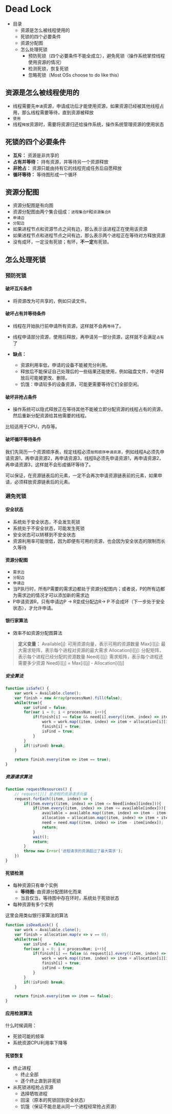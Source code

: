 # Dead Lock

- 目录
  - 资源是怎么被线程使用的
  - 死锁的四个必要条件
  - 资源分配图
  - 怎么处理死锁
    - 预防死锁（四个必要条件不能全成立），避免死锁（操作系统掌控线程使用资源的情况）
    - 检测死锁，恢复死锁
    - 忽略死锁（Most OSs choose to do like this）

## 资源是怎么被线程使用的

- 线程需要先`申请`资源，申请成功后才能使用资源，如果资源已经被其他线程占用，那么线程需要等待，直到资源被释放
- `使用`
- 线程`释放`资源时，需要将资源归还给操作系统，操作系统管理资源的使用状态

## 死锁的四个必要条件

- **互斥：** 资源是非共享的
- **占有并等待：** 持有资源，并等待另一个资源释放
- **非抢占：** 资源只能由持有它的线程完成任务后自愿释放
- **循环等待：** 等待图形成一个循环

## 资源分配图

- 资源分配图是有向图
- 资源分配图由两个集合组成：`进程集合P`和`资源集合R`
- `申请边`
- `分配边`
- 如果进程节点和资源节点之间有边，那么表示该进程正在使用该资源
- 如果进程节点和进程节点之间有边，那么表示两个进程正在等待对方释放资源
- 没有成环，一定没有死锁；有环，**不一定**有死锁。

## 怎么处理死锁

### 预防死锁

#### 破坏互斥条件

- 将资源改为可共享的，例如只读文件。

#### 破坏占有并等待条件

- 线程在开始执行前申请所有资源，这样就不会再`等待`了。
- 线程申请部分资源，使用后释放，再申请另一部分资源，这样就不会满足`占有`了

- **缺点：**
  - 资源利用率低，申请的设备不能被充分利用。
  - 释放后不能保证自己处理后的一些结果还能使用，例如磁盘文件，中途释放后可能被更改、删除。
  - 饥饿：申请较多的设备资源，可能更需要等待它们全部空闲。

#### 破坏非抢占条件

- 操作系统可以隐式释放正在等待其他不能被立即分配资源的线程占有的资源，然后重新分配资源给其他需要的线程。

比较适用于CPU，内存等。

#### 破坏循环等待条件

我们先简历一个资源顺序表，规定线程必须`按照顺序申请资源`，例如线程A必须先申请资源1，再申请资源2，再申请资源3，线程B必须先申请资源1，再申请资源2，再申请资源3，这样就不会形成循环等待了。

可以保证，在资源链表后的元素，一定不会再次申请资源链表前的元素，如果申请，必须释放资源链表后的元素。

### 避免死锁

#### 安全状态

- 系统处于安全状态，不会发生死锁
- 系统处于不安全状态，可能发生死锁
- 安全状态可以转移到不安全状态
- 资源利用率可能很低，因为即便有可用的资源，也会因为安全状态的限制而长久等待

#### 资源分配图

- `需求边`
- `分配边`
- `申请边`
- 当P执行时，所有P需要的需求边都处于资源分配图内；或者说，P的所有边都为需求边的情况才可以添加新的需求边
- P申请资源R，只有申请边P -> R变成分配边R-> P 不会成环（下一步处于安全状态），才允许申请。

#### 银行家算法

- 效率不如资源分配图算法

> **定义变量：**
> Available[j]: 可用资源向量，表示可用的资源数量
> Max[i][j]: 最大需求矩阵，表示每个进程对资源的最大需求
> Allocation[i][j]: 分配矩阵，表示每个进程已经分配的资源数量
> Need[i][j]: 需求矩阵，表示每个进程还需要多少资源
> Need[i][j] = Max[i][j] - Allocation[i][j]

##### **安全算法**

``` js
function isSafe() {
    var work = Available.clone();
    var finish = new Array(processNum).fill(false);
    while(true){
        var isFind = false;
        for(var i = 0; i < processNum; i++){
            if(finish[i] == false && need[i].every((item, index) => item <= work[index])) {
                work = work.map((item, index) => item + allocation[i][index]); // 为什么是加，因为这里是可以满足资源需求的进程，可以先完成而释放资源，使得avaliable增加
                finish[i] = true;
                isFind = true;
            }
        }
        if(!isFind) break;
    }

    return finish.every(item => item == true);
}
```

##### **资源请求算法**

``` js
function requestResources() {
    // request[][] 是进程的资源请求向量
    request.forEach((item, index) => {
        if(item.every((item, index) => item <= Need[index][index])){
            if(item.every((item, index) => item <= available[index])){
                available = available.map((item, index) => item - item[index]);
                allocation = allocation.map((item, index) => item + item[index]);
                need = need.map((item, index) => item - item[index]);
                return;
            }
            wait();
            return;
        }
        throw new Error('进程请求的资源超过了最大需求');
    })
}
```
#### 死锁检测

- 每种资源只有单个实例
  - **等待图:** 由资源分配图转化而来
  - 当且仅当，等待图中存在环时，系统处于死锁状态
- 每种资源有多个实例

这里会用类似银行家算法的算法

``` js
function isDeadLock() {
    var work = Available.clone();
    var finish = allocation.map(v => v == 0);
    while(true){
        var isFind = false;
        for(var i = 0; i < processNum; i++){
            if(finish[i] == false && request[i].every((item, index) => item <= work[index])) {
                work = work.map((item, index) => item + allocation[i][index]); // 为什么是加，因为这里是可以满足资源需求的进程，可以先完成而释放资源，使得avaliable增加
                finish[i] = true;
                isFind = true;
            }
        }
        if(!isFind) break;
    }

    return finish.every(item => item == false);
}
```

#### 应用检测算法

什么时候调用：
  - 死锁可能的频率
  - 系统资源CPU利用率下降等

#### 死锁恢复

- 终止进程
  - 终止全部
  - 逐个终止直到非死锁
- 从死锁进程抢占资源
  - 选择牺牲进程
  - 回滚（原本的死锁回到安全状态）
  - 饥饿（保证不能总是从同一个进程经常抢占资源）